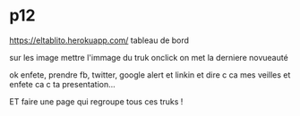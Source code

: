 # p12

https://eltablito.herokuapp.com/ tableau de bord


sur les image mettre l'immage du truk onclick on met la derniere novueauté

ok enfete, prendre fb, twitter, google alert et linkin et dire c ca mes veilles et enfete ca c ta presentation...

ET faire une page qui regroupe tous ces truks !


